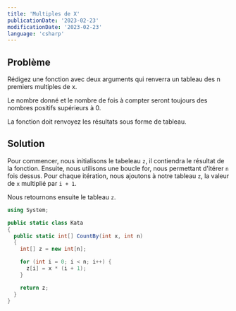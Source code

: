 ```yaml
---
title: 'Multiples de X'
publicationDate: '2023-02-23'
modificationDate: '2023-02-23'
language: 'csharp'
---
```


## Problème

Rédigez une fonction avec deux arguments qui renverra un tableau des n premiers multiples de x.

Le nombre donné et le nombre de fois à compter seront toujours des nombres positifs supérieurs à 0.

La fonction doit renvoyez les résultats sous forme de tableau.

## Solution

Pour commencer, nous initialisons le tabeleau `z`, il contiendra le résultat de la fonction.
Ensuite, nous utilisons une boucle for, nous permettant d'itérer `n` fois dessus.
Pour chaque itération, nous ajoutons à notre tableau `z`, la valeur de `x` multiplié par `i + 1`.

Nous retournons ensuite le tableau `z`.

```c#
using System;

public static class Kata
{
  public static int[] CountBy(int x, int n)
  {
    int[] z = new int[n];

    for (int i = 0; i < n; i++) {
      z[i] = x * (i + 1);
    }

    return z;
  }
}
```
